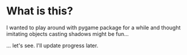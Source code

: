 # What is this?
I wanted to play around with pygame package for a while and thought imitating objects casting shadows might be fun...

... let's see. I'll update progress later.

